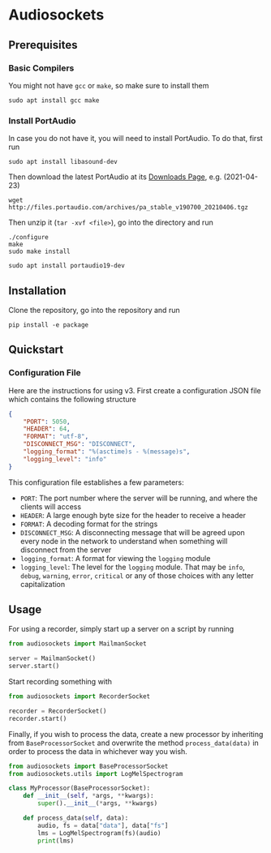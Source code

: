# Audiosockets

## Prerequisites

### Basic Compilers

You might not have `gcc` or `make`, so make sure to install them

```
sudo apt install gcc make
```

### Install PortAudio
In case you do not have it, you will need to install PortAudio. To do that, first run

```
sudo apt install libasound-dev
```

Then download the latest PortAudio at its [Downloads Page](http://files.portaudio.com/download.html), e.g. (2021-04-23)

```
wget http://files.portaudio.com/archives/pa_stable_v190700_20210406.tgz
```

Then unzip it (`tar -xvf <file>`), go into the directory and run

```
./configure
make
sudo make install
```

```
sudo apt install portaudio19-dev
```

## Installation

Clone the repository, go into the repository and run 

```
pip install -e package
```

## Quickstart

### Configuration File
Here are the instructions for using v3. First create a configuration JSON file which contains the following structure

```json
{
    "PORT": 5050,
    "HEADER": 64,
    "FORMAT": "utf-8",
    "DISCONNECT_MSG": "DISCONNECT",
    "logging_format": "%(asctime)s - %(message)s", 
    "logging_level": "info"
}
```

This configuration file establishes a few parameters:
- `PORT`: The port number where the server will be running, and where the clients will access
- `HEADER`: A large enough byte size for the header to receive a header
- `FORMAT`: A decoding format for the strings 
- `DISCONNECT_MSG`: A disconnecting message that will be agreed upon every node in the network to understand when something will disconnect from the server
- `logging_format`: A format for viewing the `logging` module
- `logging_level`: The level for the `logging` module. That may be `info`, `debug`, `warning`, `error`, `critical` or any of those choices with any letter capitalization

## Usage 

For using a recorder, simply start up a server on a script by running 

```python
from audiosockets import MailmanSocket

server = MailmanSocket()
server.start()
```

Start recording something with 

```python
from audiosockets import RecorderSocket

recorder = RecorderSocket()
recorder.start()
```

Finally, if you wish to process the data, create a new processor by inheriting from `BaseProcessorSocket` and overwrite the method `process_data(data)` in order to process the data in whichever way you wish. 

```python
from audiosockets import BaseProcessorSocket
from audiosockets.utils import LogMelSpectrogram

class MyProcessor(BaseProcessorSocket):
    def __init__(self, *args, **kwargs):
        super().__init__(*args, **kwargs)

    def process_data(self, data):
        audio, fs = data["data"], data["fs"]
        lms = LogMelSpectrogram(fs)(audio)
        print(lms)
```

